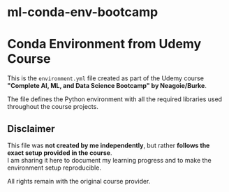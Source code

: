 # ml-conda-env-bootcamp

# Conda Environment from Udemy Course

This is the `environment.yml` file created as part of the Udemy course  
**"Complete AI, ML, and Data Science Bootcamp" by Neagoie/Burke**.

The file defines the Python environment with all the required libraries used throughout the course projects.

## Disclaimer

This file was **not created by me independently**, but rather **follows the exact setup provided in the course**.  
I am sharing it here to document my learning progress and to make the environment setup reproducible.

All rights remain with the original course provider.
